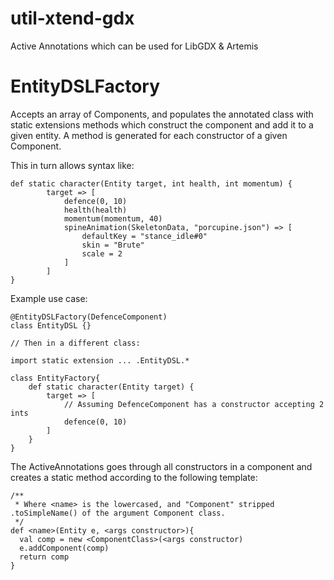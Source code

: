# util-xtend-gdx
Active Annotations which can be used for LibGDX &amp; Artemis


# EntityDSLFactory

Accepts an array of Components, and populates the annotated class with static extensions methods which construct the component and add it to a given entity. A method is generated for each constructor of a given Component.

This in turn allows syntax like:

```xtend
def static character(Entity target, int health, int momentum) {
		target => [
			defence(0, 10)
			health(health)
			momentum(momentum, 40)
			spineAnimation(SkeletonData, "porcupine.json") => [
				defaultKey = "stance_idle#0"
				skin = "Brute"
				scale = 2
			]
		]
}
```

Example use case:

```xtend
@EntityDSLFactory(DefenceComponent)
class EntityDSL {}

// Then in a different class:

import static extension ... .EntityDSL.*

class EntityFactory{
	def static character(Entity target) {
		target => [
			// Assuming DefenceComponent has a constructor accepting 2 ints
			defence(0, 10)
		]
	}
}
```

The ActiveAnnotations goes through all constructors in a component and creates a static method according to the following template:

```xtend
/**
 * Where <name> is the lowercased, and "Component" stripped .toSimpleName() of the argument Component class.
 */
def <name>(Entity e, <args constructor>){
  val comp = new <ComponentClass>(<args constructor)
  e.addComponent(comp)
  return comp
}
```
